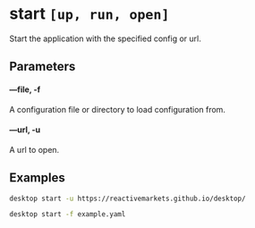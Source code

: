 # start `[up, run, open]`

Start the application with the specified config or url.

## Parameters

#### &ndash;&ndash;file, -f

A configuration file or directory to load configuration from.

#### &ndash;&ndash;url, -u

A url to open.

## Examples

<code-group>
<code-block title="Start from url">

```bash
desktop start -u https://reactivemarkets.github.io/desktop/
```

</code-block>
<code-block title="Start from file">

```bash
desktop start -f example.yaml
```

</code-block>
</code-group>
